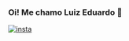 ### Oi! Me chamo Luiz Eduardo 👋

[![insta](https://img.shields.io/badge/Instagram-E4405F?style=for-the-badge&logo=instagram&logoColor=white)](https://www.instagram.com/luizeduardoar/)
